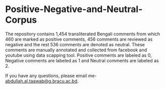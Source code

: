 # Positive-Negative-and-Neutral-Corpus
The repository contains 1,454 transliterated Bengali comments from which 460 are marked as positive comments, 456 comments are reviewed as negative and the rest 536 comments are denoted as neutral. These comments are manually annotated and collected from facebook and youtube using data scapping tool. Positive comments are labeled as 0, Negative comments are labeled as 1 and Neutral comments are labeled as 2.

If you have any questions, please email me- abdullah.al.taawab@g.bracu.ac.bd.
